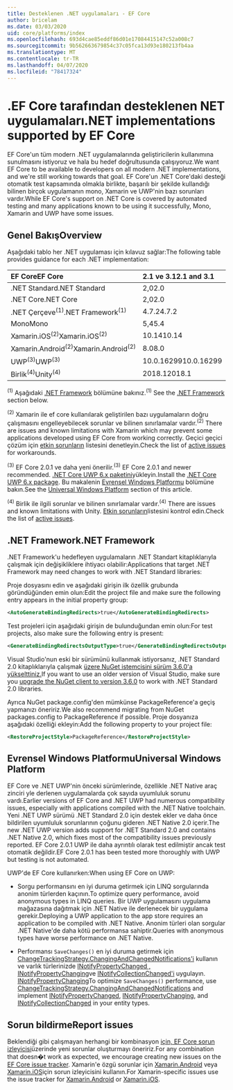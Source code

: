 ```yaml
---
title: Desteklenen .NET uygulamaları - EF Core
author: bricelam
ms.date: 03/03/2020
uid: core/platforms/index
ms.openlocfilehash: 693d4cae85eddf86d01e17084415147c52a008c7
ms.sourcegitcommit: 9b562663679854c37c05fca13d93e180213fb4aa
ms.translationtype: MT
ms.contentlocale: tr-TR
ms.lasthandoff: 04/07/2020
ms.locfileid: "78417324"
---
```

# <a name="net-implementations-supported-by-ef-core"></a><span data-ttu-id="1e417-102">.EF Core tarafından desteklenen NET uygulamaları</span><span class="sxs-lookup"><span data-stu-id="1e417-102">.NET implementations supported by EF Core</span></span>

<span data-ttu-id="1e417-103">EF Core'un tüm modern .NET uygulamalarında geliştiricilerin kullanımına sunulmasını istiyoruz ve hala bu hedef doğrultusunda çalışıyoruz.</span><span class="sxs-lookup"><span data-stu-id="1e417-103">We want EF Core to be available to developers on all modern .NET implementations, and we're still working towards that goal.</span></span> <span data-ttu-id="1e417-104">EF Core'un .NET Core'daki desteği otomatik test kapsamında olmakla birlikte, başarılı bir şekilde kullandığı bilinen birçok uygulamanın mono, Xamarin ve UWP'nin bazı sorunları vardır.</span><span class="sxs-lookup"><span data-stu-id="1e417-104">While EF Core's support on .NET Core is covered by automated testing and many applications known to be using it successfully, Mono, Xamarin and UWP have some issues.</span></span>

## <a name="overview"></a><span data-ttu-id="1e417-105">Genel Bakış</span><span class="sxs-lookup"><span data-stu-id="1e417-105">Overview</span></span>

<span data-ttu-id="1e417-106">Aşağıdaki tablo her .NET uygulaması için kılavuz sağlar:</span><span class="sxs-lookup"><span data-stu-id="1e417-106">The following table provides guidance for each .NET implementation:</span></span>

| <span data-ttu-id="1e417-107">EF Core</span><span class="sxs-lookup"><span data-stu-id="1e417-107">EF Core</span></span>                       | <span data-ttu-id="1e417-108">2.1 ve 3.1</span><span class="sxs-lookup"><span data-stu-id="1e417-108">2.1 and 3.1</span></span> |
|:------------------------------|:------------|
| <span data-ttu-id="1e417-109">.NET Standard</span><span class="sxs-lookup"><span data-stu-id="1e417-109">.NET Standard</span></span>                 | <span data-ttu-id="1e417-110">2,0</span><span class="sxs-lookup"><span data-stu-id="1e417-110">2.0</span></span>         |
| <span data-ttu-id="1e417-111">.NET Core</span><span class="sxs-lookup"><span data-stu-id="1e417-111">.NET Core</span></span>                     | <span data-ttu-id="1e417-112">2,0</span><span class="sxs-lookup"><span data-stu-id="1e417-112">2.0</span></span>         |
| <span data-ttu-id="1e417-113">.NET Çerçeve<sup>(1)</sup></span><span class="sxs-lookup"><span data-stu-id="1e417-113">.NET Framework<sup>(1)</sup></span></span>  | <span data-ttu-id="1e417-114">4.7.2</span><span class="sxs-lookup"><span data-stu-id="1e417-114">4.7.2</span></span>       |
| <span data-ttu-id="1e417-115">Mono</span><span class="sxs-lookup"><span data-stu-id="1e417-115">Mono</span></span>                          | <span data-ttu-id="1e417-116">5,4</span><span class="sxs-lookup"><span data-stu-id="1e417-116">5.4</span></span>         |
| <span data-ttu-id="1e417-117">Xamarin.iOS<sup>(2)</sup></span><span class="sxs-lookup"><span data-stu-id="1e417-117">Xamarin.iOS<sup>(2)</sup></span></span>     | <span data-ttu-id="1e417-118">10.14</span><span class="sxs-lookup"><span data-stu-id="1e417-118">10.14</span></span>       |
| <span data-ttu-id="1e417-119">Xamarin.Android<sup>(2)</sup></span><span class="sxs-lookup"><span data-stu-id="1e417-119">Xamarin.Android<sup>(2)</sup></span></span> | <span data-ttu-id="1e417-120">8.0</span><span class="sxs-lookup"><span data-stu-id="1e417-120">8.0</span></span>         |
| <span data-ttu-id="1e417-121">UWP<sup>(3)</sup></span><span class="sxs-lookup"><span data-stu-id="1e417-121">UWP<sup>(3)</sup></span></span>             | <span data-ttu-id="1e417-122">10.0.16299</span><span class="sxs-lookup"><span data-stu-id="1e417-122">10.0.16299</span></span>  |
| <span data-ttu-id="1e417-123">Birlik<sup>(4)</sup></span><span class="sxs-lookup"><span data-stu-id="1e417-123">Unity<sup>(4)</sup></span></span>           | <span data-ttu-id="1e417-124">2018.1</span><span class="sxs-lookup"><span data-stu-id="1e417-124">2018.1</span></span>      |

<span data-ttu-id="1e417-125"><sup>(1)</sup> Aşağıdaki [.NET Framework](#net-framework) bölümüne bakınız.</span><span class="sxs-lookup"><span data-stu-id="1e417-125"><sup>(1)</sup> See the [.NET Framework](#net-framework) section below.</span></span>

<span data-ttu-id="1e417-126"><sup>(2)</sup> Xamarin ile ef core kullanılarak geliştirilen bazı uygulamaların doğru çalışmasını engelleyebilecek sorunlar ve bilinen sınırlamalar vardır.</span><span class="sxs-lookup"><span data-stu-id="1e417-126"><sup>(2)</sup> There are issues and known limitations with Xamarin which may prevent some applications developed using EF Core from working correctly.</span></span> <span data-ttu-id="1e417-127">Geçici geçici çözüm için [etkin sorunların](https://github.com/aspnet/entityframeworkCore/issues?q=is%3Aopen+is%3Aissue+label%3Aarea-xamarin) listesini denetleyin.</span><span class="sxs-lookup"><span data-stu-id="1e417-127">Check the list of [active issues](https://github.com/aspnet/entityframeworkCore/issues?q=is%3Aopen+is%3Aissue+label%3Aarea-xamarin) for workarounds.</span></span>

<span data-ttu-id="1e417-128"><sup>(3)</sup> EF Core 2.0.1 ve daha yeni önerilir.</span><span class="sxs-lookup"><span data-stu-id="1e417-128"><sup>(3)</sup> EF Core 2.0.1 and newer recommended.</span></span> <span data-ttu-id="1e417-129">[.NET Core UWP 6.x paketini](https://www.nuget.org/packages/Microsoft.NETCore.UniversalWindowsPlatform/)yükleyin.</span><span class="sxs-lookup"><span data-stu-id="1e417-129">Install the [.NET Core UWP 6.x package](https://www.nuget.org/packages/Microsoft.NETCore.UniversalWindowsPlatform/).</span></span> <span data-ttu-id="1e417-130">Bu makalenin [Evrensel Windows Platformu](#universal-windows-platform) bölümüne bakın.</span><span class="sxs-lookup"><span data-stu-id="1e417-130">See the [Universal Windows Platform](#universal-windows-platform) section of this article.</span></span>

<span data-ttu-id="1e417-131"><sup>(4)</sup> Birlik ile ilgili sorunlar ve bilinen sınırlamalar vardır.</span><span class="sxs-lookup"><span data-stu-id="1e417-131"><sup>(4)</sup> There are issues and known limitations with Unity.</span></span> <span data-ttu-id="1e417-132">[Etkin sorunların](https://github.com/aspnet/entityframeworkCore/issues?q=is%3Aopen+is%3Aissue+label%3Aarea-unity)listesini kontrol edin.</span><span class="sxs-lookup"><span data-stu-id="1e417-132">Check the list of [active issues](https://github.com/aspnet/entityframeworkCore/issues?q=is%3Aopen+is%3Aissue+label%3Aarea-unity).</span></span>

## <a name="net-framework"></a><span data-ttu-id="1e417-133">.NET Framework</span><span class="sxs-lookup"><span data-stu-id="1e417-133">.NET Framework</span></span>

<span data-ttu-id="1e417-134">.NET Framework'u hedefleyen uygulamaların .NET Standart kitaplıklarıyla çalışmak için değişikliklere ihtiyacı olabilir:</span><span class="sxs-lookup"><span data-stu-id="1e417-134">Applications that target .NET Framework may need changes to work with .NET Standard libraries:</span></span>

<span data-ttu-id="1e417-135">Proje dosyasını edin ve aşağıdaki girişin ilk özellik grubunda göründüğünden emin olun:</span><span class="sxs-lookup"><span data-stu-id="1e417-135">Edit the project file and make sure the following entry appears in the initial property group:</span></span>

``` xml
<AutoGenerateBindingRedirects>true</AutoGenerateBindingRedirects>
```

<span data-ttu-id="1e417-136">Test projeleri için aşağıdaki girişin de bulunduğundan emin olun:</span><span class="sxs-lookup"><span data-stu-id="1e417-136">For test projects, also make sure the following entry is present:</span></span>

``` xml
<GenerateBindingRedirectsOutputType>true</GenerateBindingRedirectsOutputType>
```

<span data-ttu-id="1e417-137">Visual Studio'nun eski bir sürümünü kullanmak istiyorsanız, .NET Standard 2.0 kitaplıklarıyla çalışmak [üzere NuGet istemcisini sürüm 3.6.0'a yükselttiniz.](https://www.nuget.org/downloads)</span><span class="sxs-lookup"><span data-stu-id="1e417-137">If you want to use an older version of Visual Studio, make sure you [upgrade the NuGet client to version 3.6.0](https://www.nuget.org/downloads) to work with .NET Standard 2.0 libraries.</span></span>

<span data-ttu-id="1e417-138">Ayrıca NuGet package.config'den mümkünse PackageReference'a geçiş yapmanızı öneririz.</span><span class="sxs-lookup"><span data-stu-id="1e417-138">We also recommend migrating from NuGet packages.config to PackageReference if possible.</span></span> <span data-ttu-id="1e417-139">Proje dosyanıza aşağıdaki özelliği ekleyin:</span><span class="sxs-lookup"><span data-stu-id="1e417-139">Add the following property to your project file:</span></span>

``` xml
<RestoreProjectStyle>PackageReference</RestoreProjectStyle>
```

## <a name="universal-windows-platform"></a><span data-ttu-id="1e417-140">Evrensel Windows Platformu</span><span class="sxs-lookup"><span data-stu-id="1e417-140">Universal Windows Platform</span></span>

<span data-ttu-id="1e417-141">EF Core ve .NET UWP'nin önceki sürümlerinde, özellikle .NET Native araç zinciri yle derlenen uygulamalarda çok sayıda uyumluluk sorunu vardı.</span><span class="sxs-lookup"><span data-stu-id="1e417-141">Earlier versions of EF Core and .NET UWP had numerous compatibility issues, especially with applications compiled with the .NET Native toolchain.</span></span> <span data-ttu-id="1e417-142">Yeni .NET UWP sürümü .NET Standard 2.0 için destek ekler ve daha önce bildirilen uyumluluk sorunlarının çoğunu gideren .NET Native 2.0 içerir.</span><span class="sxs-lookup"><span data-stu-id="1e417-142">The new .NET UWP version adds support for .NET Standard 2.0 and contains .NET Native 2.0, which fixes most of the compatibility issues previously reported.</span></span> <span data-ttu-id="1e417-143">EF Core 2.0.1 UWP ile daha ayrıntılı olarak test edilmiştir ancak test otomatik değildir.</span><span class="sxs-lookup"><span data-stu-id="1e417-143">EF Core 2.0.1 has been tested more thoroughly with UWP but testing is not automated.</span></span>

<span data-ttu-id="1e417-144">UWP'de EF Core kullanırken:</span><span class="sxs-lookup"><span data-stu-id="1e417-144">When using EF Core on UWP:</span></span>

* <span data-ttu-id="1e417-145">Sorgu performansını en iyi duruma getirmek için LINQ sorgularında anonim türlerden kaçının.</span><span class="sxs-lookup"><span data-stu-id="1e417-145">To optimize query performance, avoid anonymous types in LINQ queries.</span></span> <span data-ttu-id="1e417-146">Bir UWP uygulamasını uygulama mağazasına dağıtmak için .NET Native ile derlenecek bir uygulama gerekir.</span><span class="sxs-lookup"><span data-stu-id="1e417-146">Deploying a UWP application to the app store requires an application to be compiled with .NET Native.</span></span> <span data-ttu-id="1e417-147">Anonim türleri olan sorgular .NET Native'de daha kötü performansa sahiptir.</span><span class="sxs-lookup"><span data-stu-id="1e417-147">Queries with anonymous types have worse performance on .NET Native.</span></span>

* <span data-ttu-id="1e417-148">Performansı `SaveChanges()` en iyi duruma getirmek için [ChangeTrackingStrategy.ChangingAndChangedNotifications'i](/dotnet/api/microsoft.entityframeworkcore.changetrackingstrategy) kullanın ve varlık türlerinizde [INotifyPropertyChanged , INotifyPropertyChanging](https://msdn.microsoft.com/library/system.componentmodel.inotifypropertychanged.aspx)ve [INotifyCollectionChanged'i](https://msdn.microsoft.com/library/system.collections.specialized.inotifycollectionchanged.aspx) uygulayın. [INotifyPropertyChanging](https://msdn.microsoft.com/library/system.componentmodel.inotifypropertychanging.aspx)</span><span class="sxs-lookup"><span data-stu-id="1e417-148">To optimize `SaveChanges()` performance, use [ChangeTrackingStrategy.ChangingAndChangedNotifications](/dotnet/api/microsoft.entityframeworkcore.changetrackingstrategy) and implement [INotifyPropertyChanged](https://msdn.microsoft.com/library/system.componentmodel.inotifypropertychanged.aspx), [INotifyPropertyChanging](https://msdn.microsoft.com/library/system.componentmodel.inotifypropertychanging.aspx), and [INotifyCollectionChanged](https://msdn.microsoft.com/library/system.collections.specialized.inotifycollectionchanged.aspx) in your entity types.</span></span>

## <a name="report-issues"></a><span data-ttu-id="1e417-149">Sorun bildirme</span><span class="sxs-lookup"><span data-stu-id="1e417-149">Report issues</span></span>

<span data-ttu-id="1e417-150">Beklendiği gibi çalışmayan herhangi bir kombinasyon [için, EF Core sorun izleyicisi](https://github.com/aspnet/entityframeworkcore/issues/new)üzerinde yeni sorunlar oluşturmayı öneririz.</span><span class="sxs-lookup"><span data-stu-id="1e417-150">For any combination that doesn�t work as expected, we encourage creating new issues on the [EF Core issue tracker](https://github.com/aspnet/entityframeworkcore/issues/new).</span></span> <span data-ttu-id="1e417-151">Xamarin'e özgü sorunlar için [Xamarin.Android](https://github.com/xamarin/xamarin-android/issues/new) veya [Xamarin.iOS](https://github.com/xamarin/xamarin-macios/issues/new)için sorun izleyicisini kullanın.</span><span class="sxs-lookup"><span data-stu-id="1e417-151">For Xamarin-specific issues use the issue tracker for [Xamarin.Android](https://github.com/xamarin/xamarin-android/issues/new) or [Xamarin.iOS](https://github.com/xamarin/xamarin-macios/issues/new).</span></span>
